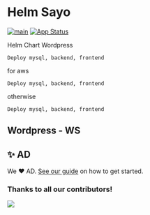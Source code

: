 # Helm Sayo

[![main](wordpress)](wordpress)
[![App Status](wordpress)](wordpress)

Helm Chart Wordpress 
```
Deploy mysql, backend, frontend
```

for aws
```
Deploy mysql, backend, frontend
```
otherwise
```
Deploy mysql, backend, frontend
```
## Wordpress - WS

## ✨ AD

We ❤️ AD. [See our guide](contributing.md) on how to get started.

### Thanks to all our contributors!

<a href="wordpress">
  <img src="wordpress" />
</a>
